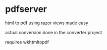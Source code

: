 # pdfserver
html to pdf using razor views made easy

actual conversion done in the converter project

requires wkhtmltopdf
